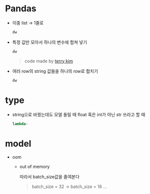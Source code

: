 



# Pandas

* 이중 list -> 1줄로

  ```python
  dw
  ```

* 특정 값만 모아서 하나의 변수에 합쳐 넣기

  ```python
  dw
  ```

  > code made by [terry kim](url)

* 여러 row의 string 값들을 하나의 row로 합치기

  ```python
  dw
  ```







# type

* string으로 바꿨는데도 모델 돌릴 때 float 혹은 int가 아닌 str 쓰라고 할 때

  ```python
  lambda~
  ```

  





# model

* oom

  * out of memory

    따라서 batch_size값을 줄여본다

    > batch_size = 32 -> batch_size = 16 ...



